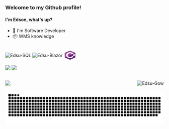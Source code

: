 ### Welcome to my Github profile!
#### I'm Edson, what's up? 


- 🔭 I'm Software Developer
- 📦 WMS knowledge

<div style="display: inline_block"><br>
  <img align="center" alt="Edsu-SQL" height="30" width="40" src="https://cdn.jsdelivr.net/gh/devicons/devicon@latest/icons/azuresqldatabase/azuresqldatabase-original.svg" />
  <img align="center" alt="Edsu-Blazor" height="30" width="40" src="https://cdn.jsdelivr.net/gh/devicons/devicon@latest/icons/blazor/blazor-original.svg" />
  <img align="center" alt="Edsu-Csharp" height="30" width="40" src="https://raw.githubusercontent.com/devicons/devicon/master/icons/csharp/csharp-original.svg">
</div>

<br>
<div"> 
  <a href="https://instagram.com/edsu_adriano" target="_blank"><img src="https://img.shields.io/badge/-Instagram-%23E4405F?style=for-the-badge&logo=instagram&logoColor=white" target="_blank"></a>
  <a href="https://www.linkedin.com/in/edson-eurides-adriano-1122591a3" target="_blank"><img src="https://img.shields.io/badge/-LinkedIn-%230077B5?style=for-the-badge&logo=linkedin&logoColor=white" target="_blank"></a> 

##

<img align="right" alt="Edsu-Gow" src="https://media.giphy.com/media/S6VGjvmFRu5Qk/giphy.gif?cid=ecf05e47cixekrwv0zcblhkb87m1u4malnyfhej4r9tsbnex&ep=v1_gifs_search&rid=giphy.gif&ct=g">


<div style>
  <a href="https://github.com/EdsonEAdriano">
  <img height="180em" src="https://github-readme-stats.vercel.app/api/top-langs/?username=EdsonEAdriano&layout=compact&langs_count=16&theme=dracula"/>
</div>
 


  ![Snake animation](https://github.com/EdsonEAdriano/EdsonEAdriano/blob/output/github-contribution-grid-snake.svg)
</div>

